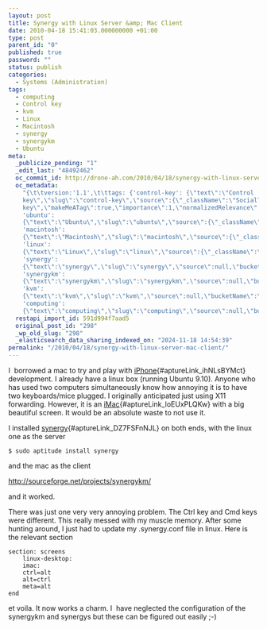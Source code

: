 ```yaml
---
layout: post
title: Synergy with Linux Server &amp; Mac Client
date: 2010-04-18 15:41:03.000000000 +01:00
type: post
parent_id: "0"
published: true
password: ""
status: publish
categories:
  - Systems (Administration)
tags:
  - computing
  - Control key
  - kvm
  - Linux
  - Macintosh
  - synergy
  - synergykm
  - Ubuntu
meta:
  _publicize_pending: "1"
  _edit_last: "48492462"
  oc_commit_id: http://drone-ah.com/2010/04/18/synergy-with-linux-server-mac-client/1271605270
  oc_metadata:
    "{\t\tversion:'1.1',\t\ttags: {'control-key': {\"text\":\"Control
    key\",\"slug\":\"control-key\",\"source\":{\"_className\":\"SocialTag\",\"url\":\"http://d.opencalais.com/dochash-1/9ba43e9a-57ac-3a13-beb1-24df491fbc13/SocialTag/4\",\"subjectURL\":null,\"type\":{\"_className\":\"ArtifactType\",\"url\":\"http://s.opencalais.com/1/type/tag/SocialTag\",\"name\":\"SocialTag\"},\"name\":\"Control
    key\",\"makeMeATag\":true,\"importance\":1,\"normalizedRelevance\":1},\"bucketName\":\"current\",\"bucketPlacement\":\"auto\",\"_className\":\"Tag\"},
    'ubuntu':
    {\"text\":\"Ubuntu\",\"slug\":\"ubuntu\",\"source\":{\"_className\":\"SocialTag\",\"url\":\"http://d.opencalais.com/dochash-1/9ba43e9a-57ac-3a13-beb1-24df491fbc13/SocialTag/6\",\"subjectURL\":null,\"type\":{\"_className\":\"ArtifactType\",\"url\":\"http://s.opencalais.com/1/type/tag/SocialTag\",\"name\":\"SocialTag\"},\"name\":\"Ubuntu\",\"makeMeATag\":true,\"importance\":1,\"normalizedRelevance\":1},\"bucketName\":\"current\",\"bucketPlacement\":\"auto\",\"_className\":\"Tag\"},
    'macintosh':
    {\"text\":\"Macintosh\",\"slug\":\"macintosh\",\"source\":{\"_className\":\"SocialTag\",\"url\":\"http://d.opencalais.com/dochash-1/9ba43e9a-57ac-3a13-beb1-24df491fbc13/SocialTag/7\",\"subjectURL\":null,\"type\":{\"_className\":\"ArtifactType\",\"url\":\"http://s.opencalais.com/1/type/tag/SocialTag\",\"name\":\"SocialTag\"},\"name\":\"Macintosh\",\"makeMeATag\":true,\"importance\":1,\"normalizedRelevance\":1},\"bucketName\":\"current\",\"bucketPlacement\":\"auto\",\"_className\":\"Tag\"},
    'linux':
    {\"text\":\"Linux\",\"slug\":\"linux\",\"source\":{\"_className\":\"Entity\",\"url\":\"http://d.opencalais.com/genericHasher-1/8e32c2ad-38a7-3069-96e3-577198801f0a\",\"subjectURL\":null,\"type\":{\"_className\":\"ArtifactType\",\"url\":\"http://s.opencalais.com/1/type/em/e/Technology\",\"name\":\"Technology\"},\"name\":\"Linux\",\"rawRelevance\":0.845,\"normalizedRelevance\":0.845},\"bucketName\":\"current\",\"bucketPlacement\":\"auto\",\"_className\":\"Tag\"},
    'synergy':
    {\"text\":\"synergy\",\"slug\":\"synergy\",\"source\":null,\"bucketName\":\"current\",\"bucketPlacement\":\"auto\",\"_className\":\"Tag\"},
    'synergykm':
    {\"text\":\"synergykm\",\"slug\":\"synergykm\",\"source\":null,\"bucketName\":\"current\",\"bucketPlacement\":\"auto\",\"_className\":\"Tag\"},
    'kvm':
    {\"text\":\"kvm\",\"slug\":\"kvm\",\"source\":null,\"bucketName\":\"current\",\"bucketPlacement\":\"auto\",\"_className\":\"Tag\"},
    'computing':
    {\"text\":\"computing\",\"slug\":\"computing\",\"source\":null,\"bucketName\":\"current\",\"bucketPlacement\":\"auto\",\"_className\":\"Tag\"}}\t}"
  restapi_import_id: 591d994f7aad5
  original_post_id: "298"
  _wp_old_slug: "298"
  _elasticsearch_data_sharing_indexed_on: "2024-11-18 14:54:39"
permalink: "/2010/04/18/synergy-with-linux-server-mac-client/"
---
```


I  borrowed a mac to try and play
with [iPhone](http://en.wikipedia.org/wiki/IPhone){#aptureLink_ihNLsBYMct}
development. I already have a linux box (running Ubuntu 9.10). Anyone who has
used two computers simultaneously know how annoying it is to have two
keyboards/mice plugged. I originally anticipated just using X11 forwarding.
However, it is
an [iMac](http://en.wikipedia.org/wiki/IMac){#aptureLink_loEUxPLQKw} with a big
beautiful screen. It would be an absolute waste to not use it.

I
installed [synergy](http://en.wikipedia.org/wiki/Synergy%20%28software%29){#aptureLink_DZ7FSFnNJL}
on both ends, with the linux one as the server

    $ sudo aptitude install synergy

and the mac as the client

<http://sourceforge.net/projects/synergykm/>

and it worked.

There was just one very very annoying problem. The Ctrl key and Cmd keys were
different. This really messed with my muscle memory. After some hunting around,
I just had to update my .synergy.conf file in linux. Here is the relevant
section

    section: screens
        linux-desktop:
        imac:
        ctrl=alt
        alt=ctrl
        meta=alt
    end

et voila. It now works a charm. I  have neglected the configuration of the
synergykm and synergys but these can be figured out easily ;-)
